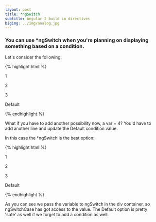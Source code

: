 ```yaml
---
layout: post
title: *ngSwitch
subtitle: Angular 2 build in directives
bigimg: ../img/analog.jpg
---
```


### You can use \*ngSwitch when you're planning on displaying something based on a condition.

Let's consider the following:

{% highlight html %}
<div class="container">
  <p *ngIf="var == 1">1</p>
  <p *ngIf="var == 2">2</p>  
  <p *ngIf="var == 3">3</p>  
  <p *ngIf="var != 1 && var != 2 && var != 3">Default</p>  
</div>
{% endhighlight %} 

What if you have to add another possibility now, a var = 4? You'd have to add another line and update the Default condition value.

In this case the \*ngSwitch is the best option:

{% highlight html %}
<div class="container" \[ngSwitch]="var">
  <p \*ngSwitchCase="1">1</p>
  <p \*ngSwitchCase="2">2</p>  
  <p \*ngSwitchCase="3">3</p>  
  <p \*ngSwitchDefault>Default</p>  
</div>
{% endhighlight %} 

As you can see we pass the variable to ngSwitch in the div container, so ngSwitchCase has got access to the value. The Default option is pretty 'safe' as well if we forget to add a condition as well.
